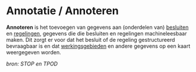 # Annotatie / Annoteren

**Annoteren** is het toevoegen van gegevens aan (onderdelen van) [besluiten](#begrip-besluit) en
[regelingen](#begrip-regeling), gegevens die die besluiten en regelingen machineleesbaar maken. Dit
zorgt er voor dat het besluit of de regeling gestructureerd bevraagbaar is en
dat [werkingsgebieden](#begrip-werkingsgebied) en andere gegevens op een kaart weergegeven worden.

*bron: STOP en TPOD*

